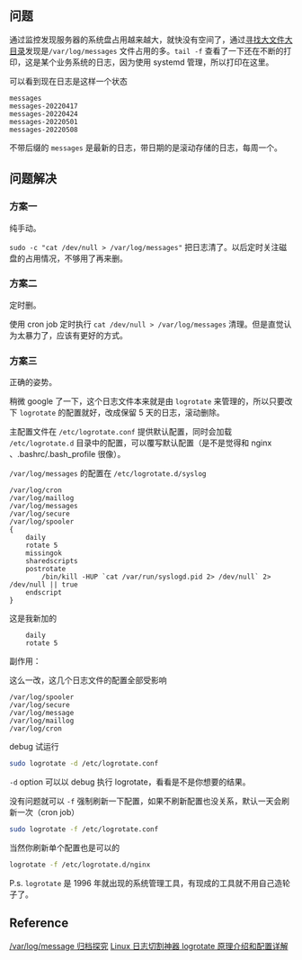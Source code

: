 [//title]: (logrotate解决systemd日志不断增长问题)
[//englishtitle]: (logrotate-resolve-systemd-journal-keeps-growing)
[//category]: (linux,systemd,utility,tools)
[//tags]: (linux,systemd,log,utility,logrotate)
[//createtime]: (20220513)
[//updatetime]: (20220513)

## 问题

通过监控发现服务器的系统盘占用越来越大，就快没有空间了，通过[寻找大文件大目录](https://liushiming.cn/article/find-large-dir-and-file.html)发现是`/var/log/messages` 文件占用的多。`tail -f` 查看了一下还在不断的打印，这是某个业务系统的日志，因为使用 systemd 管理，所以打印在这里。

可以看到现在日志是这样一个状态

```text
messages
messages-20220417
messages-20220424
messages-20220501
messages-20220508
```

不带后缀的 `messages` 是最新的日志，带日期的是滚动存储的日志，每周一个。

## 问题解决

### 方案一

纯手动。

`sudo -c "cat /dev/null > /var/log/messages"` 把日志清了。以后定时关注磁盘的占用情况，不够用了再来删。

### 方案二

定时删。

使用 cron job 定时执行 `cat /dev/null > /var/log/messages` 清理。但是直觉认为太暴力了，应该有更好的方式。

### 方案三

正确的姿势。

稍微 google 了一下，这个日志文件本来就是由 `logrotate` 来管理的，所以只要改下 `logrotate` 的配置就好，改成保留 5 天的日志，滚动删除。

主配置文件在 `/etc/logrotate.conf` 提供默认配置，同时会加载 `/etc/logrotate.d` 目录中的配置，可以覆写默认配置（是不是觉得和 nginx 、.bashrc/.bash_profile 很像）。

`/var/log/messages` 的配置在 `/etc/logrotate.d/syslog`

```text
/var/log/cron
/var/log/maillog
/var/log/messages
/var/log/secure
/var/log/spooler
{
    daily
    rotate 5
    missingok
    sharedscripts
    postrotate
        /bin/kill -HUP `cat /var/run/syslogd.pid 2> /dev/null` 2> /dev/null || true
    endscript
}
```

这是我新加的

```text
    daily
    rotate 5
```

副作用：

这么一改，这几个日志文件的配置全部受影响

```text
/var/log/spooler
/var/log/secure
/var/log/message
/var/log/maillog
/var/log/cron
```

debug 试运行

```bash
sudo logrotate -d /etc/logrotate.conf
```

`-d` option 可以以 debug 执行 logrotate，看看是不是你想要的结果。

没有问题就可以 `-f` 强制刷新一下配置，如果不刷新配置也没关系，默认一天会刷新一次（cron job）

```bash
sudo logrotate -f /etc/logrotate.conf
```

当然你刷新单个配置也是可以的

```bash
logrotate -f /etc/logrotate.d/nginx
```

P.s. `logrotate` 是 1996 年就出现的系统管理工具，有现成的工具就不用自己造轮子了。

## Reference

[/var/log/message 归档探究](https://qingwave.github.io/var-log-message-logrotate/)
[Linux 日志切割神器 logrotate 原理介绍和配置详解](https://wsgzao.github.io/post/logrotate/)
